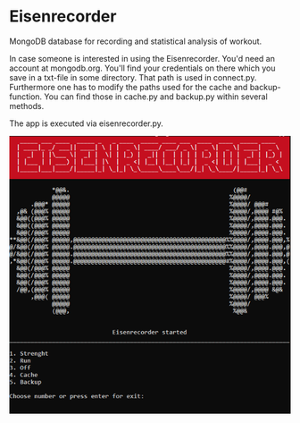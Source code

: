 # Eisenrecorder
MongoDB database for recording and statistical analysis of workout.

In case someone is interested in using the Eisenrecorder. You'd need an account at mongodb.org. You'll find your credentials on there which you save in a txt-file in some directory. That path is used in connect.py. 
Furthermore one has to modify the paths used for the cache and backup-function. You can find those in cache.py and backup.py within several methods.

The app is executed via eisenrecorder.py.

![Eisenrecorder](/start_menu.png)
